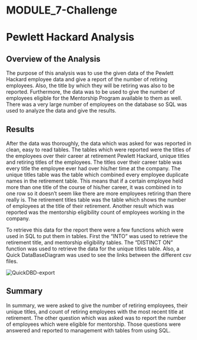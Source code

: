 # MODULE_7-Challenge

# Pewlett Hackard Analysis

## Overview of the Analysis

The purpose of this analysis was to use the given data of the Pewlett Hackard employee data and give a report of the number of retiring employees.  Also, the title by which they will be retiring was also to be reported.  Furthermore, the data was to be used to give the number of employees eligible for the Mentorship Program available to them as well.  There was a very large number of employees on the database so SQL was used to analyze the data and give the results.

## Results

After the data was thoroughly, the data which was asked for was reported in clean, easy to read tables.  The tables which were reported were the titles of the employees over their career at retirement Pewlett Hackard, unique titles and retiring titles of the employees.  The titles over their career table was every title the employee ever had over his/her time at the company.  The unique titles table was the table which combined every employee duplicate names in the retirement table.  This means that if a certain employee held more than one title of the course of his/her career, it was combined in to one row so it doesn’t seem like there are more employees retiring than there really is.  The retirement titles table was the table which shows the number of employees at the title of their retirement.  Another result which was reported was the mentorship eligibility count of employees working in the company.

To retrieve this data for the report there were a few functions which were used in SQL to put them in tables.  First the “INTO” was used to retrieve the retirement title, and mentorship eligibility tables.  The “DISTINCT ON” function was used to retrieve the data for the unique titles table.  Also, a Quick DataBaseDiagram was used to see the links between the different csv files.

![QuickDBD-export](https://user-images.githubusercontent.com/91707734/143800238-0a22c53f-5fb5-4aa8-95ae-95d500a205f5.png)

## Summary

In summary, we were asked to give the number of retiring employees, their unique titles, and count of retiring employees with the most recent title at retirement.  The other question which was asked was to report the number of employees which were eligible for mentorship.  Those questions were answered and reported to management with tables from using SQL.

